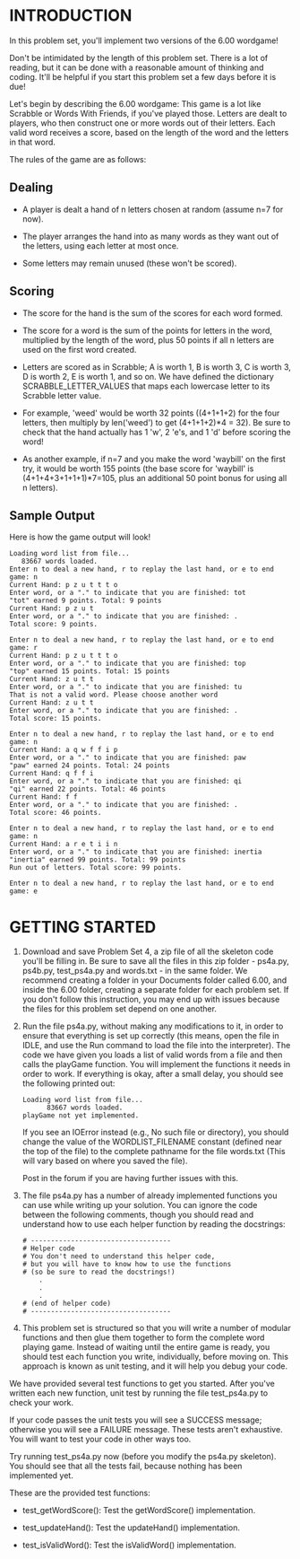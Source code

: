 INTRODUCTION
============

In this problem set, you'll implement two versions of the 6.00 wordgame!

Don't be intimidated by the length of this problem set. There is a lot of reading, but it can be done with a reasonable amount of thinking and coding. It'll be helpful if you start this problem set a few days before it is due!

Let's begin by describing the 6.00 wordgame: This game is a lot like Scrabble or Words With Friends, if you've played those. Letters are dealt to players, who then construct one or more words out of their letters. Each valid word receives a score, based on the length of the word and the letters in that word.

The rules of the game are as follows:

Dealing
-------

 - A player is dealt a hand of n letters chosen at random (assume n=7 for now).

 - The player arranges the hand into as many words as they want out of the letters, using each letter at most once.

 - Some letters may remain unused (these won't be scored).

Scoring
-------

 - The score for the hand is the sum of the scores for each word formed.

 - The score for a word is the sum of the points for letters in the word, multiplied by the length of the word, plus 50 points if all n letters are used on the first word created.

 - Letters are scored as in Scrabble; A is worth 1, B is worth 3, C is worth 3, D is worth 2, E is worth 1, and so on. We have defined the dictionary SCRABBLE_LETTER_VALUES that maps each lowercase letter to its Scrabble letter value.

 - For example, 'weed' would be worth 32 points ((4+1+1+2) for the four letters, then multiply by len('weed') to get (4+1+1+2)*4 = 32). Be sure to check that the hand actually has 1 'w', 2 'e's, and 1 'd' before scoring the word!

 - As another example, if n=7 and you make the word 'waybill' on the first try, it would be worth 155 points (the base score for 'waybill' is (4+1+4+3+1+1+1)*7=105, plus an additional 50 point bonus for using all n letters).

Sample Output
-------------

Here is how the game output will look!

    Loading word list from file...
       83667 words loaded.
    Enter n to deal a new hand, r to replay the last hand, or e to end game: n
    Current Hand: p z u t t t o
    Enter word, or a "." to indicate that you are finished: tot
    "tot" earned 9 points. Total: 9 points
    Current Hand: p z u t
    Enter word, or a "." to indicate that you are finished: .
    Total score: 9 points.

    Enter n to deal a new hand, r to replay the last hand, or e to end game: r
    Current Hand: p z u t t t o
    Enter word, or a "." to indicate that you are finished: top
    "top" earned 15 points. Total: 15 points
    Current Hand: z u t t
    Enter word, or a "." to indicate that you are finished: tu
    That is not a valid word. Please choose another word
    Current Hand: z u t t
    Enter word, or a "." to indicate that you are finished: .
    Total score: 15 points.

    Enter n to deal a new hand, r to replay the last hand, or e to end game: n
    Current Hand: a q w f f i p
    Enter word, or a "." to indicate that you are finished: paw
    "paw" earned 24 points. Total: 24 points
    Current Hand: q f f i
    Enter word, or a "." to indicate that you are finished: qi
    "qi" earned 22 points. Total: 46 points
    Current Hand: f f
    Enter word, or a "." to indicate that you are finished: .
    Total score: 46 points.

    Enter n to deal a new hand, r to replay the last hand, or e to end game: n
    Current Hand: a r e t i i n
    Enter word, or a "." to indicate that you are finished: inertia
    "inertia" earned 99 points. Total: 99 points
    Run out of letters. Total score: 99 points.

    Enter n to deal a new hand, r to replay the last hand, or e to end game: e

GETTING STARTED
===============

 1. Download and save Problem Set 4, a zip file of all the skeleton code you'll be filling in. Be sure to save all the files in this zip folder - ps4a.py, ps4b.py, test_ps4a.py and words.txt - in the same folder. We recommend creating a folder in your Documents folder called 6.00, and inside the 6.00 folder, creating a separate folder for each problem set. If you don't follow this instruction, you may end up with issues because the files for this problem set depend on one another.

 2. Run the file ps4a.py, without making any modifications to it, in order to ensure that everything is set up correctly (this means, open the file in IDLE, and use the Run command to load the file into the interpreter). The code we have given you loads a list of valid words from a file and then calls the playGame function. You will implement the functions it needs in order to work. If everything is okay, after a small delay, you should see the following printed out:


        Loading word list from file...
              83667 words loaded.
        playGame not yet implemented.

    If you see an IOError instead (e.g., No such file or directory), you should change the value of the WORDLIST_FILENAME constant (defined near the top of the file) to the complete pathname for the file words.txt (This will vary based on where you saved the file).

    Post in the forum if you are having further issues with this.

 3. The file ps4a.py has a number of already implemented functions you can use while writing up your solution. You can ignore the code between the following comments, though you should read and understand how to use each helper function by reading the docstrings:


        # -----------------------------------
        # Helper code
        # You don't need to understand this helper code,
        # but you will have to know how to use the functions
        # (so be sure to read the docstrings!)
            .
            .
            .
        # (end of helper code)
        # -----------------------------------

 4. This problem set is structured so that you will write a number of modular functions and then glue them together to form the complete word playing game. Instead of waiting until the entire game is ready, you should test each function you write, individually, before moving on. This approach is known as unit testing, and it will help you debug your code.

We have provided several test functions to get you started. After you've written each new function, unit test by running the file test_ps4a.py to check your work.

If your code passes the unit tests you will see a SUCCESS message; otherwise you will see a FAILURE message. These tests aren't exhaustive. You will want to test your code in other ways too.

Try running test_ps4a.py now (before you modify the ps4a.py skeleton). You should see that all the tests fail, because nothing has been implemented yet.

These are the provided test functions:

 - test_getWordScore(): Test the getWordScore() implementation.

 - test_updateHand(): Test the updateHand() implementation.

 - test_isValidWord(): Test the isValidWord() implementation.
